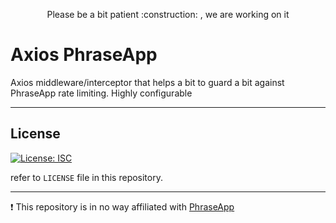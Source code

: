 <p align="center">Please be a bit patient :construction: , we are working on it</p>

# Axios PhraseApp

Axios middleware/interceptor that helps a bit to guard a bit against PhraseApp rate limiting. Highly configurable

---

## License

[![License: ISC](https://img.shields.io/badge/License-ISC-blue.svg)](https://opensource.org/licenses/ISC)

refer to `LICENSE` file in this repository.

---

:exclamation: This repository is in no way affiliated with [PhraseApp](https://phrase.com/)

